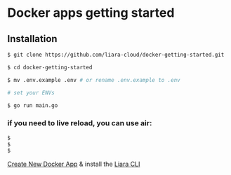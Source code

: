 # Docker apps getting started
## Installation
```bash
$ git clone https://github.com/liara-cloud/docker-getting-started.git

$ cd docker-getting-started

$ mv .env.example .env # or rename .env.example to .env

# set your ENVs

$ go run main.go
```

### if you need to live reload, you can use air:
```bash
$
$
$ 
```

[Create New Docker App](https://console.liara.ir/apps/create) & install the [Liara CLI](https://docs.liara.ir/cli/install)

